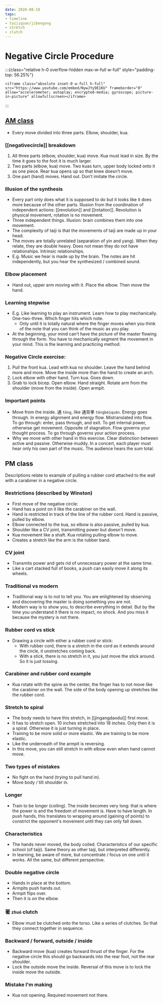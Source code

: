 ```yaml
---
date: 2020-08-18
tags:
- timeline
- taijiquan/jibengong
- stretch
- clutch
---
```


# Negative Circle Procedure

:::{class="relative h-0 overflow-hidden max-w-full w-full" style="padding-top: 56.25%"}
```{=html}
<iframe class="absolute inset-0 w-full h-full" src="https://www.youtube.com/embed/NywJYy9E1KU" frameborder="0" allow="accelerometer; autoplay; encrypted-media; gyroscope; picture-in-picture" allowfullscreen></iframe>
```
:::

## [AM class](http://practicalmethod.com/2020/08/chen-zhonghua-practical-method-online-lesson-morning-of-august-18-2020-online-video-purchase/)
* Every move divided into three parts.  Elbow, shoulder, kua.

### [[negativecircle]] breakdown
1. All three parts (elbow, shoulder, kua) move. Kua must lead in size. By the time it goes to the foot it is much larger.
2. Two parts (elbow, kua) move. Two kuas turn, upper body locked onto it as one piece. Rear kua opens up so that knee doesn’t move.
3. One part (hand) moves. Hand out. Don’t imitate the circle.

### Illusion of the synthesis
* Every part only does what it is supposed to do but it looks like it does more because of the other parts.  Illusion from the coordination of independent actions:  [[revolution]] and [[rotation]].  Revolution is physical movement, rotation is no movement.
* Three independent things.  Illusion: brain combines them into one movement.
* The complexity of taiji is that the movements of taiji are made up in your head.
* The moves are totally unrelated (separation of yin and yang).  When they relate, they are double heavy.  Does not mean they do not have relationships.  Intrinsic relationships.
* E.g. Music we hear is made up by the brain.  The notes are hit independently, but you hear the synthesized / combined sound.

### Elbow placement
* Hand out, upper arm moving with it.  Place the elbow.  Then move the hand.

### Learning stepwise
* E.g. Like learning to play an instrument.  Learn how to play mechanically.  One-two-three.  Which finger hits which note.
  * Only until it is totally natural where the finger moves when you think of the note that you can think of the music as you play.
* At the beginning, your mind can't have the picture of the master flowing through the form.  You have to mechanically segment the movement in your mind.  This is the learning and practicing method.

### Negative Circle exercise:
1. Pull the front kua.  Lead with kua no shoulder.  Leave the hand behind more and more.  Move the inside more than the hand to create an arch.
2. Lock elbow with other hand.  Turn kua.  Goes down.
3. Grab to lock bicep.  Open elbow.  Hand straight.  Rotate arm from the shoulder (move from the inside).  Open armpit.

### Important points
* Move from the inside.  通 `tōng`, like 通背拳 `tōngbèiquán`.  Energy goes through.  In energy alignment and energy flow.  Mistranslated into flow.  To go through: enter, pass through, and exit.  To get internal power, otherwise get movement.  Opposite of stagnation.  Flow governs your thought process.  To go through governs your action process.
* Why we move with other hand in this exercise.  Clear distinction between active and passive.  Otherwise muddy.  In a concert, each player must hear only his own part of the music.  The audience hears the sum total.

## PM class

Descriptions relate to example of pulling a rubber cord attached to the wall with a carabiner in a negative circle.

### Restrictions (described by Winston)
* First move of the negative circle:
* Hand has a point on it like the carabiner on the wall.
* Hand is restricted in track of the line of the rubber cord.  Hand is passive, pulled by elbow.
* Elbow connected to the kua, so elbow is also passive, pulled by kua.
* Shoulder like a CV joint, transmitting power but doesn't move.
* Kua movement like a shaft.  Kua rotating pulling elbow to move.
* Creates a stretch like the arm is the rubber band.

### CV joint
* Transmits power and gets rid of unnecessary power at the same time.
* Like a cart stacked full of books, a push can easily move it along its wheels.

### Traditional vs modern
* Traditional way is to not to tell you.  You are enlightened by observing and discovering the master is doing something you are not.
* Modern way is to show you, to describe everything in detail.  But by the time you understand it there is no impact, no shock.  And you miss it because the mystery is not there.

### Rubber cord vs stick
* Drawing a circle with either a rubber cord or stick:
  * With rubber cord, there is a stretch in the cord as it extends around the circle, it unstretches coming back.
  * With a stick, there is no stretch in it, you just move the stick around.  So it is just tossing.

### Carabiner and rubber cord example
* Kua rotate with the spine as the center, the finger has to not move like the carabiner on the wall.  The side of the body opening up stretches like the rubber cord.

### Stretch to spiral
* The body needs to have this stretch, in [[jingangdaodui]] first move.
* It has to stretch open.  10 inches stretched into 18 inches.  Only then it is a spiral.  Otherwise it is just turning in place.
* Training to be more solid or more elastic.  We are training to be more elastic.
* Like the underneath of the armpit is reversing.
* In this move, you can still stretch in with elbow even when hand cannot move.

### Two types of mistakes
* No fight on the hand (trying to pull hand in).
* Move body / tilt shoulder in.

### Longer 
* Train to be longer (coiling).  The inside becomes very long: that is where the power is and the freedom of movement is.  Have to have length.  In push hands, this translates to wrapping around (gaining of points) to constrict the opponent's movement until they can only fall down.

### Characteristics
* The hands never moved, the body coiled.  Characteristics of our specific school (of taiji).  Same theory as other taiji, but interpreted differently.
* In learning, be aware of more, but concentrate / focus on one until it works.  All the same, but different perspective.

### Double negative circle
* Hands in place at the bottom.
* Armpits push hands out.
* Armpit flips over.
* Then it is on the elbow.

### 著 `zhuó` clutch 
* Elbow must be clutched onto the torso.  Like a series of clutches.  So that they connect together in sequence.

### Backward / forward, outside / inside
* Backward move (kua) creates forward thrust of the finger.  For the negative circle this should go backwards into the rear foot, not the rear shoulder.
* Lock the outside move the inside.  Reversal of this move is to lock the inside move the outside.

### Mistake I'm making
* Kua not opening.  Required movement not there.
